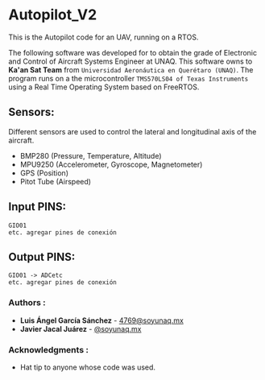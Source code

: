 # Autopilot_V2
This is the Autopilot code for an UAV, running on a RTOS.


The following software was developed for to obtain the grade of Electronic and Control of Aircraft Systems Engineer at UNAQ. This software owns to **Ka'an Sat Team** 
from ```Universidad Aeronáutica en Querétaro (UNAQ)```. 
 The program runs on a the microcontroller ```TMS570LS04 of Texas Instruments``` using a Real Time Operating System
 based on FreeRTOS.

## Sensors:
Different sensors are used to control the lateral and longitudinal axis of the aircraft.
 * BMP280 (Pressure, Temperature, Altitude)
 * MPU9250 (Accelerometer, Gyroscope, Magnetometer)
 * GPS (Position)
 * Pitot Tube (Airspeed)

## Input PINS:
 ```
 GIO01
 etc. agregar pines de conexión
 ```
## Output PINS:
 ```
 GIO01 -> ADCetc
 etc. agregar pines de conexión
 ``` 

### Authors :
 * **Luis Ángel García Sánchez** - [4769@soyunaq.mx](4769@soyunaq.mx)
 * **Javier Jacal Juárez** - [@soyunaq.mx](@soyunaq.mx)
 
 ### Acknowledgments :
 * Hat tip to anyone whose code was used.

